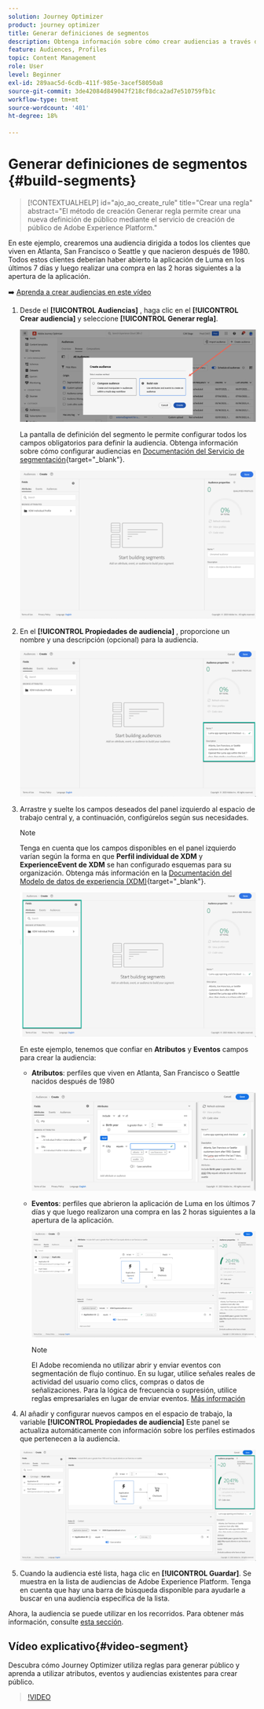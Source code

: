 ```yaml
---
solution: Journey Optimizer
product: journey optimizer
title: Generar definiciones de segmentos
description: Obtenga información sobre cómo crear audiencias a través de definiciones de segmentos
feature: Audiences, Profiles
topic: Content Management
role: User
level: Beginner
exl-id: 289aac5d-6cdb-411f-985e-3acef58050a8
source-git-commit: 3de42084d849047f218cf8dca2ad7e510759fb1c
workflow-type: tm+mt
source-wordcount: '401'
ht-degree: 18%

---
```


# Generar definiciones de segmentos {#build-segments}

>[!CONTEXTUALHELP]
>id="ajo_ao_create_rule"
>title="Crear una regla"
>abstract="El método de creación Generar regla permite crear una nueva definición de público mediante el servicio de creación de público de Adobe Experience Platform."

En este ejemplo, crearemos una audiencia dirigida a todos los clientes que viven en Atlanta, San Francisco o Seattle y que nacieron después de 1980. Todos estos clientes deberían haber abierto la aplicación de Luma en los últimos 7 días y luego realizar una compra en las 2 horas siguientes a la apertura de la aplicación.

➡️ [Aprenda a crear audiencias en este vídeo](#video-segment)

1. Desde el **[!UICONTROL Audiencias]** , haga clic en el **[!UICONTROL Crear audiencia]** y seleccione **[!UICONTROL Generar regla]**.

   ![](assets/create-segment.png)

   La pantalla de definición del segmento le permite configurar todos los campos obligatorios para definir la audiencia. Obtenga información sobre cómo configurar audiencias en [Documentación del Servicio de segmentación](https://experienceleague.adobe.com/docs/experience-platform/segmentation/ui/overview.html?lang=es){target="_blank"}.

   ![](assets/segment-builder.png)

1. En el **[!UICONTROL Propiedades de audiencia]** , proporcione un nombre y una descripción (opcional) para la audiencia.

   ![](assets/segment-properties.png)

1. Arrastre y suelte los campos deseados del panel izquierdo al espacio de trabajo central y, a continuación, configúrelos según sus necesidades.

   >[!NOTE]
   >
   >Tenga en cuenta que los campos disponibles en el panel izquierdo varían según la forma en que **Perfil individual de XDM** y **ExperienceEvent de XDM** se han configurado esquemas para su organización.  Obtenga más información en la [Documentación del Modelo de datos de experiencia (XDM)](https://experienceleague.adobe.com/docs/experience-platform/xdm/home.html?lang=es){target="_blank"}.

   ![](assets/drag-fields.png)

   En este ejemplo, tenemos que confiar en **Atributos** y **Eventos** campos para crear la audiencia:

   * **Atributos**: perfiles que viven en Atlanta, San Francisco o Seattle nacidos después de 1980

     ![](assets/add-attributes.png)

   * **Eventos**: perfiles que abrieron la aplicación de Luma en los últimos 7 días y que luego realizaron una compra en las 2 horas siguientes a la apertura de la aplicación.

     ![](assets/add-events.png)

     >[!NOTE]
     >
     >El Adobe recomienda no utilizar abrir y enviar eventos con segmentación de flujo continuo. En su lugar, utilice señales reales de actividad del usuario como clics, compras o datos de señalizaciones. Para la lógica de frecuencia o supresión, utilice reglas empresariales en lugar de enviar eventos. [Más información](about-audiences.md#open-and-send-event-guardrails)

1. Al añadir y configurar nuevos campos en el espacio de trabajo, la variable **[!UICONTROL Propiedades de audiencia]** Este panel se actualiza automáticamente con información sobre los perfiles estimados que pertenecen a la audiencia.

   ![](assets/segment-estimate.png)

1. Cuando la audiencia esté lista, haga clic en **[!UICONTROL Guardar]**. Se muestra en la lista de audiencias de Adobe Experience Platform. Tenga en cuenta que hay una barra de búsqueda disponible para ayudarle a buscar en una audiencia específica de la lista.

Ahora, la audiencia se puede utilizar en los recorridos. Para obtener más información, consulte [esta sección](../audience/about-audiences.md).

## Vídeo explicativo{#video-segment}

Descubra cómo Journey Optimizer utiliza reglas para generar público y aprenda a utilizar atributos, eventos y audiencias existentes para crear público.

>[!VIDEO](https://video.tv.adobe.com/v/3425020?quality=12)
